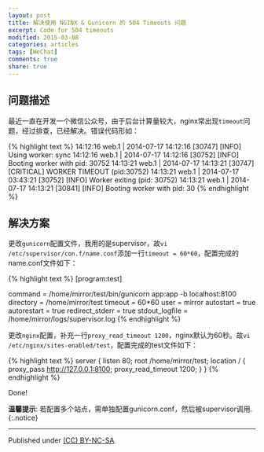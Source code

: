 ```yaml
---
layout: post
title: 解决使用 NGINX & Gunicorn 的 504 Timeouts 问题
excerpt: Code for 504 timeouts
modified: 2015-03-08
categories: articles
tags: [WeChat]
comments: true
share: true
---
```



## 问题描述
最近一直在开发一个微信公众号，由于后台计算量较大，nginx常出现`timeout`问题，经过排查，已经解决。错误代码形如：

{% highlight text %}
14:12:16 web.1  | 2014-07-17 14:12:16 [30747] [INFO] Using worker: sync
14:12:16 web.1  | 2014-07-17 14:12:16 [30752] [INFO] Booting worker with pid: 30752
14:13:21 web.1  | 2014-07-17 14:13:21 [30747] [CRITICAL] WORKER TIMEOUT (pid:30752)
14:13:21 web.1  | 2014-07-17 03:43:21 [30752] [INFO] Worker exiting (pid: 30752)
14:13:21 web.1  | 2014-07-17 14:13:21 [30841] [INFO] Booting worker with pid: 30
{% endhighlight %}

## 解决方案

更改`gunicorn`配置文件，我用的是supervisor，故`vi /etc/supervisor/con.f/name.conf`添加一行`timeout = 60*60`，配置完成的name.conf文件如下：
	
{% highlight text %}
[program:test]
		
command = /home/mirror/test/bin/gunicorn app:app -b localhost:8100
directory = /home/mirror/test
timeout = 60*60
user = mirror
autostart = true
autorestart = true
redirect_stderr = true
stdout_logfile = /home/mirror/logs/supervisor.log
{% endhighlight %}

更改`nginx`配置，补充一行`proxy_read_timeout 1200`，nginx默认为60秒。故`vi /etc/nginx/sites-enabled/test`，配置完成的test文件如下：


{% highlight text %}
server {
    listen 80;
    root /home/mirror/test;
    location / {
		proxy_pass http://127.0.0.1:8100;
		proxy_read_timeout 1200;
		}
    }
{% endhighlight %}

Done!

**温馨提示**: 若配置多个站点，需单独配置gunicorn.conf，然后被supervisor调用.
{:.notice}

---
Published under <a rel="license" href="http://creativecommons.org/licenses/by-nc-sa/3.0/">(CC) BY-NC-SA </a>



	
	
	
	

	



